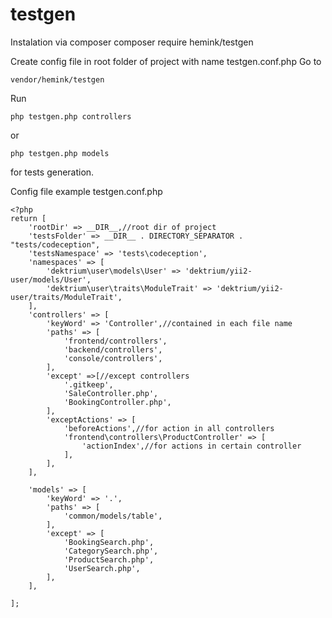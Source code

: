 # testgen
Instalation via composer
composer require hemink/testgen

Create config file in root folder of project with name testgen.conf.php
Go to 

```
vendor/hemink/testgen
```
Run 
```
php testgen.php controllers 
```
or
```
php testgen.php models
```
for tests generation.

Config file example
testgen.conf.php
```
<?php
return [
    'rootDir' => __DIR__,//root dir of project
    'testsFolder' => __DIR__ . DIRECTORY_SEPARATOR . "tests/codeception",
    'testsNamespace' => 'tests\codeception',
    'namespaces' => [
        'dektrium\user\models\User' => 'dektrium/yii2-user/models/User',
        'dektrium\user\traits\ModuleTrait' => 'dektrium/yii2-user/traits/ModuleTrait',
    ],
    'controllers' => [
        'keyWord' => 'Controller',//contained in each file name
        'paths' => [
            'frontend/controllers',
            'backend/controllers',
            'console/controllers',
        ],
        'except' =>[//except controllers
            '.gitkeep',
            'SaleController.php',
            'BookingController.php',
        ],
        'exceptActions' => [
            'beforeActions',//for action in all controllers
            'frontend\controllers\ProductController' => [
                'actionIndex',//for actions in certain controller
            ],
        ],
    ],

    'models' => [
        'keyWord' => '.',
        'paths' => [
            'common/models/table',
        ],
        'except' => [
            'BookingSearch.php',
            'CategorySearch.php',
            'ProductSearch.php',
            'UserSearch.php',
        ],
    ],

];
